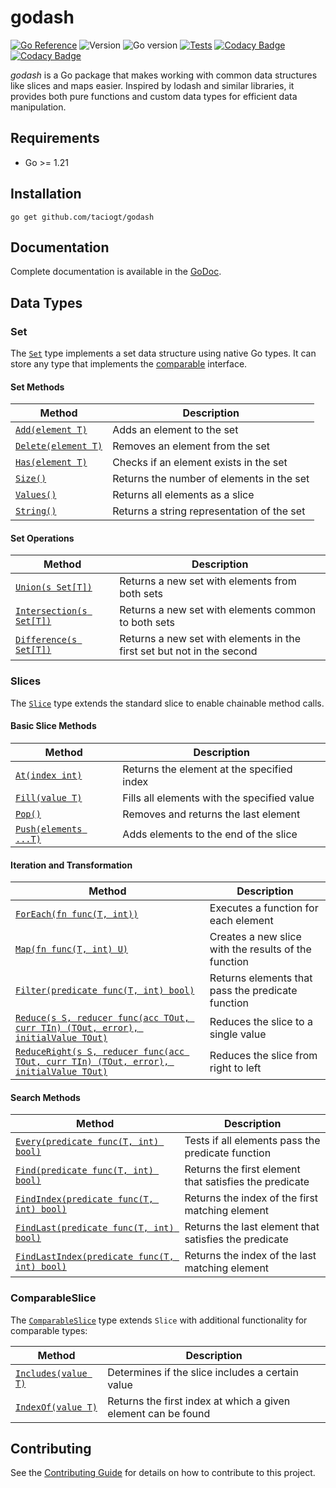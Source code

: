# godash

[![Go Reference](https://pkg.go.dev/badge/github.com/taciogt/envtags.svg)](https://pkg.go.dev/github.com/taciogt/godash)
![Version](https://img.shields.io/github/v/release/taciogt/godash)
![Go version](https://img.shields.io/github/go-mod/go-version/taciogt/godash)
[![Tests](https://github.com/taciogt/godash/actions/workflows/tests.yaml/badge.svg)](https://github.com/taciogt/godash/actions/workflows/tests.yaml)
[![Codacy Badge](https://app.codacy.com/project/badge/Grade/86a0ff7430d54e0fa614195978c09213)](https://app.codacy.com/gh/taciogt/godash/dashboard?utm_source=gh&utm_medium=referral&utm_content=&utm_campaign=Badge_grade)
[![Codacy Badge](https://app.codacy.com/project/badge/Coverage/86a0ff7430d54e0fa614195978c09213)](https://app.codacy.com/gh/taciogt/godash/dashboard?utm_source=gh&utm_medium=referral&utm_content=&utm_campaign=Badge_coverage)

_godash_ is a Go package that makes working with common data structures like slices and maps easier.
Inspired by lodash and similar libraries, it provides both pure functions and custom data types for
efficient data manipulation.

## Requirements

- Go >= 1.21

## Installation

```shell
go get github.com/taciogt/godash
```

## Documentation

Complete documentation is available in the [GoDoc](https://pkg.go.dev/github.com/taciogt/godash).

## Data Types

### Set

The [`Set`](https://pkg.go.dev/github.com/taciogt/godash#Set) type implements a set data structure using native Go types.
It can store any type that implements the [comparable](https://go.dev/ref/spec#Type_constraints) interface.

#### Set Methods

| Method                                                                         | Description                                |
|--------------------------------------------------------------------------------|--------------------------------------------|
| [`Add(element T)`](https://pkg.go.dev/github.com/taciogt/godash#Set.Add)       | Adds an element to the set                 |
| [`Delete(element T)`](https://pkg.go.dev/github.com/taciogt/godash#Set.Delete) | Removes an element from the set            |
| [`Has(element T)`](https://pkg.go.dev/github.com/taciogt/godash#Set.Has)       | Checks if an element exists in the set     |
| [`Size()`](https://pkg.go.dev/github.com/taciogt/godash#Set.Size)              | Returns the number of elements in the set  |
| [`Values()`](https://pkg.go.dev/github.com/taciogt/godash#Set.Values)          | Returns all elements as a slice            |
| [`String()`](https://pkg.go.dev/github.com/taciogt/godash#Set.String)          | Returns a string representation of the set |

#### Set Operations

| Method                                                                                    | Description                                                            |
|-------------------------------------------------------------------------------------------|------------------------------------------------------------------------|
| [`Union(s Set[T])`](https://pkg.go.dev/github.com/taciogt/godash#Set.Union)               | Returns a new set with elements from both sets                         |
| [`Intersection(s Set[T])`](https://pkg.go.dev/github.com/taciogt/godash#Set.Intersection) | Returns a new set with elements common to both sets                    |
| [`Difference(s Set[T])`](https://pkg.go.dev/github.com/taciogt/godash#Set.Difference)     | Returns a new set with elements in the first set but not in the second |

### Slices

The [`Slice`](https://pkg.go.dev/github.com/taciogt/godash#Slice) type extends the standard slice to enable chainable method calls.

#### Basic Slice Methods

| Method                                                                           | Description                                 |
|----------------------------------------------------------------------------------|---------------------------------------------|
| [`At(index int)`](https://pkg.go.dev/github.com/taciogt/godash#Slice.At)         | Returns the element at the specified index  |
| [`Fill(value T)`](https://pkg.go.dev/github.com/taciogt/godash#Slice.Fill)       | Fills all elements with the specified value |
| [`Pop()`](https://pkg.go.dev/github.com/taciogt/godash#Slice.Pop)                | Removes and returns the last element        |
| [`Push(elements ...T)`](https://pkg.go.dev/github.com/taciogt/godash#Slice.Push) | Adds elements to the end of the slice       |

#### Iteration and Transformation

| Method                                                                                                                                            | Description                                          |
|---------------------------------------------------------------------------------------------------------------------------------------------------|------------------------------------------------------|
| [`ForEach(fn func(T, int))`](https://pkg.go.dev/github.com/taciogt/godash#Slice.ForEach)                                                          | Executes a function for each element                 |
| [`Map(fn func(T, int) U)`](https://pkg.go.dev/github.com/taciogt/godash#Map)                                                                      | Creates a new slice with the results of the function |
| [`Filter(predicate func(T, int) bool)`](https://pkg.go.dev/github.com/taciogt/godash#Slice.Filter)                                                | Returns elements that pass the predicate function    |
| [`Reduce(s S, reducer func(acc TOut, curr TIn) (TOut, error), initialValue TOut)`](https://pkg.go.dev/github.com/taciogt/godash#Reduce)           | Reduces the slice to a single value                  |
| [`ReduceRight(s S, reducer func(acc TOut, curr TIn) (TOut, error), initialValue TOut)`](https://pkg.go.dev/github.com/taciogt/godash#ReduceRight) | Reduces the slice from right to left                 |

#### Search Methods

| Method                                                                                                           | Description                                            |
|------------------------------------------------------------------------------------------------------------------|--------------------------------------------------------|
| [`Every(predicate func(T, int) bool)`](https://pkg.go.dev/github.com/taciogt/godash#Slice.Every)                 | Tests if all elements pass the predicate function      |
| [`Find(predicate func(T, int) bool)`](https://pkg.go.dev/github.com/taciogt/godash#Slice.Find)                   | Returns the first element that satisfies the predicate |
| [`FindIndex(predicate func(T, int) bool)`](https://pkg.go.dev/github.com/taciogt/godash#Slice.FindIndex)         | Returns the index of the first matching element        |
| [`FindLast(predicate func(T, int) bool)`](https://pkg.go.dev/github.com/taciogt/godash#Slice.FindLast)           | Returns the last element that satisfies the predicate  |
| [`FindLastIndex(predicate func(T, int) bool)`](https://pkg.go.dev/github.com/taciogt/godash#Slice.FindLastIndex) | Returns the index of the last matching element         |

### ComparableSlice

The [`ComparableSlice`](https://pkg.go.dev/github.com/taciogt/godash#ComparableSlice) type extends `Slice` with additional functionality for comparable types:

| Method                                                                                       | Description                                                   |
|----------------------------------------------------------------------------------------------|---------------------------------------------------------------|
| [`Includes(value T)`](https://pkg.go.dev/github.com/taciogt/godash#ComparableSlice.Includes) | Determines if the slice includes a certain value              |
| [`IndexOf(value T)`](https://pkg.go.dev/github.com/taciogt/godash#ComparableSlice.IndexOf)   | Returns the first index at which a given element can be found |

## Contributing

See the [Contributing Guide](CONTRIBUTING.md) for details on how to contribute to this project.